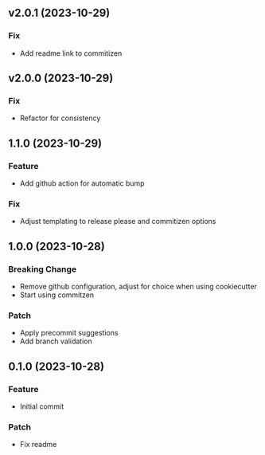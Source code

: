 ## v2.0.1 (2023-10-29)

### Fix

- Add readme link to commitizen

## v2.0.0 (2023-10-29)

### Fix

- Refactor for consistency

## 1.1.0 (2023-10-29)

### Feature

- Add github action for automatic bump

### Fix

- Adjust templating to release please and commitizen options

## 1.0.0 (2023-10-28)

### Breaking Change

- Remove github configuration, adjust for choice when using cookiecutter
- Start using commitzen

### Patch

- Apply precommit suggestions
- Add branch validation

## 0.1.0 (2023-10-28)

### Feature

- Initial commit

### Patch

- Fix readme
